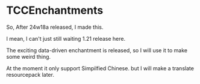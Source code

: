 ﻿# TCCEnchantments
So, After 24w18a released, I made this.

I mean, I can't just still waiting 1.21 release here.

The exciting data-driven enchantment is released, so I will use it to make some weird thing.

At the moment it only support Simpilfied Chinese. but I will make a translate resourcepack later.
